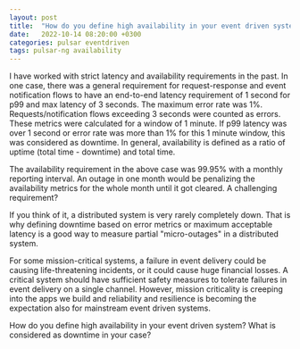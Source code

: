 ```yaml
---
layout: post
title:  "How do you define high availability in your event driven system?"
date:   2022-10-14 08:20:00 +0300
categories: pulsar eventdriven
tags: pulsar-ng availability
---
```


I have worked with strict latency and availability requirements in the past. In
one case, there was a general requirement for request-response and event
notification flows to have an end-to-end latency requirement of 1 second for p99
and max latency of 3 seconds. The maximum error rate was 1%.
Requests/notification flows exceeding 3 seconds were counted as errors.  These
metrics were calculated for a window of 1 minute. If p99 latency was over 1
second or error rate was more than 1% for this 1 minute window, this was
considered as downtime. In general, availability is defined as a ratio of uptime
(total time - downtime) and total time.

The availability requirement in the above case was 99.95% with a monthly
reporting interval. An outage in one month would be penalizing the availability
metrics for the whole month until it got cleared. A challenging requirement?

If you think of it, a distributed system is very rarely completely down. That is
why defining downtime based on error metrics or maximum acceptable latency is a
good way to measure partial "micro-outages" in a distributed system.

For some mission-critical systems, a failure in event delivery could be causing
life-threatening incidents, or it could cause huge financial losses. A critical
system should have sufficient safety measures to tolerate failures in event
delivery on a single channel. However, mission criticality is creeping into the
apps we build and reliability and resilience is becoming the expectation also
for mainstream event driven systems.

How do you define high availability in your event driven system? What is
considered as downtime in your case?
